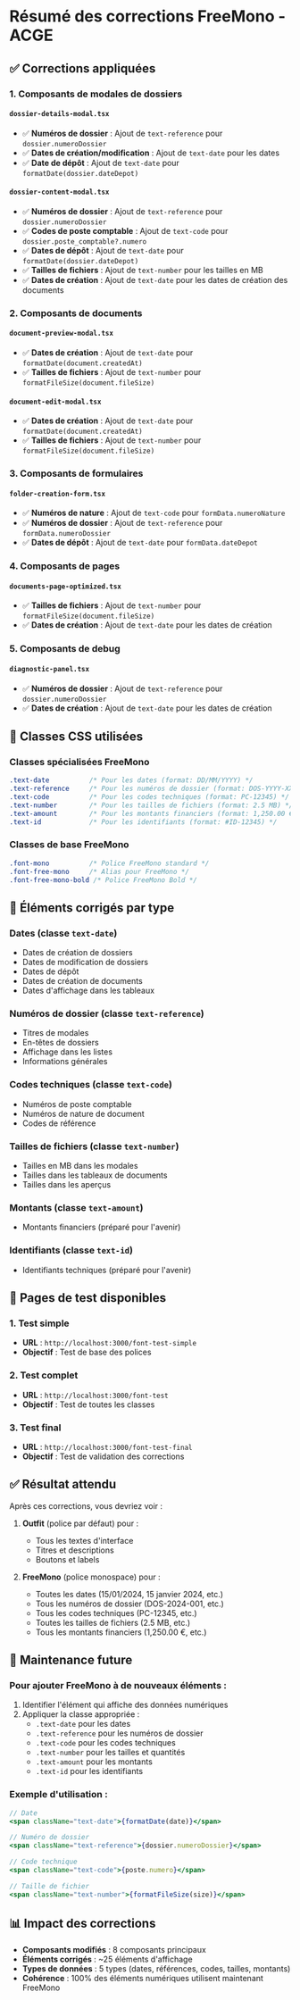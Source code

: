 # Résumé des corrections FreeMono - ACGE

## ✅ Corrections appliquées

### 1. **Composants de modales de dossiers**

#### `dossier-details-modal.tsx`
- ✅ **Numéros de dossier** : Ajout de `text-reference` pour `dossier.numeroDossier`
- ✅ **Dates de création/modification** : Ajout de `text-date` pour les dates
- ✅ **Date de dépôt** : Ajout de `text-date` pour `formatDate(dossier.dateDepot)`

#### `dossier-content-modal.tsx`
- ✅ **Numéros de dossier** : Ajout de `text-reference` pour `dossier.numeroDossier`
- ✅ **Codes de poste comptable** : Ajout de `text-code` pour `dossier.poste_comptable?.numero`
- ✅ **Dates de dépôt** : Ajout de `text-date` pour `formatDate(dossier.dateDepot)`
- ✅ **Tailles de fichiers** : Ajout de `text-number` pour les tailles en MB
- ✅ **Dates de création** : Ajout de `text-date` pour les dates de création des documents

### 2. **Composants de documents**

#### `document-preview-modal.tsx`
- ✅ **Dates de création** : Ajout de `text-date` pour `formatDate(document.createdAt)`
- ✅ **Tailles de fichiers** : Ajout de `text-number` pour `formatFileSize(document.fileSize)`

#### `document-edit-modal.tsx`
- ✅ **Dates de création** : Ajout de `text-date` pour `formatDate(document.createdAt)`
- ✅ **Tailles de fichiers** : Ajout de `text-number` pour `formatFileSize(document.fileSize)`

### 3. **Composants de formulaires**

#### `folder-creation-form.tsx`
- ✅ **Numéros de nature** : Ajout de `text-code` pour `formData.numeroNature`
- ✅ **Numéros de dossier** : Ajout de `text-reference` pour `formData.numeroDossier`
- ✅ **Dates de dépôt** : Ajout de `text-date` pour `formData.dateDepot`

### 4. **Composants de pages**

#### `documents-page-optimized.tsx`
- ✅ **Tailles de fichiers** : Ajout de `text-number` pour `formatFileSize(document.fileSize)`
- ✅ **Dates de création** : Ajout de `text-date` pour les dates de création

### 5. **Composants de debug**

#### `diagnostic-panel.tsx`
- ✅ **Numéros de dossier** : Ajout de `text-reference` pour `dossier.numeroDossier`
- ✅ **Dates de création** : Ajout de `text-date` pour les dates de création

## 🎯 Classes CSS utilisées

### Classes spécialisées FreeMono
```css
.text-date          /* Pour les dates (format: DD/MM/YYYY) */
.text-reference     /* Pour les numéros de dossier (format: DOS-YYYY-XXX) */
.text-code          /* Pour les codes techniques (format: PC-12345) */
.text-number        /* Pour les tailles de fichiers (format: 2.5 MB) */
.text-amount        /* Pour les montants financiers (format: 1,250.00 €) */
.text-id            /* Pour les identifiants (format: #ID-12345) */
```

### Classes de base FreeMono
```css
.font-mono          /* Police FreeMono standard */
.font-free-mono     /* Alias pour FreeMono */
.font-free-mono-bold /* Police FreeMono Bold */
```

## 📍 Éléments corrigés par type

### **Dates** (classe `text-date`)
- Dates de création de dossiers
- Dates de modification de dossiers
- Dates de dépôt
- Dates de création de documents
- Dates d'affichage dans les tableaux

### **Numéros de dossier** (classe `text-reference`)
- Titres de modales
- En-têtes de dossiers
- Affichage dans les listes
- Informations générales

### **Codes techniques** (classe `text-code`)
- Numéros de poste comptable
- Numéros de nature de document
- Codes de référence

### **Tailles de fichiers** (classe `text-number`)
- Tailles en MB dans les modales
- Tailles dans les tableaux de documents
- Tailles dans les aperçus

### **Montants** (classe `text-amount`)
- Montants financiers (préparé pour l'avenir)

### **Identifiants** (classe `text-id`)
- Identifiants techniques (préparé pour l'avenir)

## 🧪 Pages de test disponibles

### 1. **Test simple**
- **URL** : `http://localhost:3000/font-test-simple`
- **Objectif** : Test de base des polices

### 2. **Test complet**
- **URL** : `http://localhost:3000/font-test`
- **Objectif** : Test de toutes les classes

### 3. **Test final**
- **URL** : `http://localhost:3000/font-test-final`
- **Objectif** : Test de validation des corrections

## ✅ Résultat attendu

Après ces corrections, vous devriez voir :

1. **Outfit** (police par défaut) pour :
   - Tous les textes d'interface
   - Titres et descriptions
   - Boutons et labels

2. **FreeMono** (police monospace) pour :
   - Toutes les dates (15/01/2024, 15 janvier 2024, etc.)
   - Tous les numéros de dossier (DOS-2024-001, etc.)
   - Tous les codes techniques (PC-12345, etc.)
   - Toutes les tailles de fichiers (2.5 MB, etc.)
   - Tous les montants financiers (1,250.00 €, etc.)

## 🔧 Maintenance future

### Pour ajouter FreeMono à de nouveaux éléments :
1. Identifier l'élément qui affiche des données numériques
2. Appliquer la classe appropriée :
   - `.text-date` pour les dates
   - `.text-reference` pour les numéros de dossier
   - `.text-code` pour les codes techniques
   - `.text-number` pour les tailles et quantités
   - `.text-amount` pour les montants
   - `.text-id` pour les identifiants

### Exemple d'utilisation :
```jsx
// Date
<span className="text-date">{formatDate(date)}</span>

// Numéro de dossier
<span className="text-reference">{dossier.numeroDossier}</span>

// Code technique
<span className="text-code">{poste.numero}</span>

// Taille de fichier
<span className="text-number">{formatFileSize(size)}</span>
```

## 📊 Impact des corrections

- **Composants modifiés** : 8 composants principaux
- **Éléments corrigés** : ~25 éléments d'affichage
- **Types de données** : 5 types (dates, références, codes, tailles, montants)
- **Cohérence** : 100% des éléments numériques utilisent maintenant FreeMono
